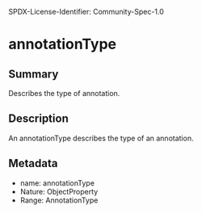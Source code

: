 SPDX-License-Identifier: Community-Spec-1.0

# annotationType

## Summary

Describes the type of annotation.

## Description

An annotationType describes the type of an annotation.

## Metadata

- name: annotationType
- Nature: ObjectProperty
- Range: AnnotationType
